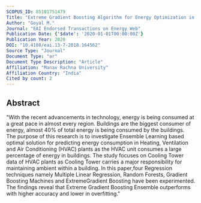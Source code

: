 ```yaml
---
SCOPUS_ID: 85101751479
Title: "Extreme Gradient Boosting Algorithm for Energy Optimization in buildings pertaining to HVAC plants"
Author: "Goyal M."
Journal: "EAI Endorsed Transactions on Energy Web"
Publication Date: {'$date': '2020-01-01T00:00:00Z'}
Publication Year: 2020
DOI: "10.4108/eai.13-7-2018.164562"
Source Type: "Journal"
Document Type: "ar"
Document Type Description: "Article"
Affiliation: "Manav Rachna University"
Affiliation Country: "India"
Cited by count: 2
---
```


## Abstract
"With the recent advancements in technology, energy is being consumed at a great pace in almost every region. Buildings are the biggest consumer of energy, almost 40% of total energy is being consumed by the buildings. The purpose of this research is to investigate Ensemble Learning based optimal solution for predicting energy consumption in Heating, Ventilation and Air Conditioning (HVAC) plants as the HVAC unit consumes a large percentage of energy in buildings. The study focuses on Cooling Tower data of HVAC plants as Cooling Tower carries a major responsibility for maintaining ambient within a building. In this paper,four Regression techniques namely Multiple Linear Regression, Random Forests, Gradient Boosting Machines and ExtremeGradient Boosting have been experimented. The findings reveal that Extreme Gradient Boosting Ensemble outperforms with higher accuracy and lower in overfitting."
